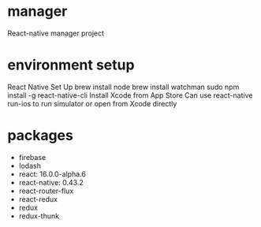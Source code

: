 # manager
React-native manager project

# environment setup
React Native Set Up 
brew install node 
brew install watchman 
sudo npm install -g react-native-cli 
Install Xcode from App Store 
Can use react-native run-ios to run simulator or open from Xcode directly 

# packages
- firebase
- lodash
- react: 16.0.0-alpha.6
- react-native: 0.43.2
- react-router-flux
- react-redux
- redux
- redux-thunk
